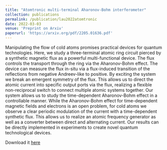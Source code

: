 ```yaml
---
title: "Atomtronic multi-terminal Aharonov-Bohm interferometer"
collection: publications
permalink: /publication/lau2022atomtronic
date: 2022-03-03
venue: 'Preprint on Arxiv'
paperurl: 'https://arxiv.org/pdf/2205.01636.pdf'
---
```

Manipulating the flow of cold atoms promises practical devices for quantum technologies. Here, we study a three-terminal atomic ring circuit pierced by a synthetic magnetic flux as a powerful multi-functional device. The flux controls the transport through the ring via the Aharonov-Bohm effect. The device can measure the flux in-situ via a flux-induced transition of the reflections from negative Andreev-like to positive. By exciting the system we break an emergent symmetry of the flux. This allows us to direct the atomic current into specific output ports via the flux, realizing a flexible non-reciprocal switch to connect multiple atomic systems together. Our system allows us to study the time-dependent Aharonov-Bohm effect in a controllable manner. While the Aharonov-Bohm effect for time-dependent magnetic fields and electrons is an open problem, for cold atoms we observe a clear periodic modulation of the current with a time-dependent synthetic flux. This allows us to realize an atomic frequency generator as well as a converter between direct and alternating current. Our results can be directly implemented in experiments to create novel quantum technological devices.

Download it [here](https://arxiv.org/pdf/2205.01636.pdf)